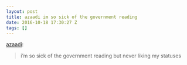 ```yaml
---
layout: post
title: azaadi im so sick of the government reading
date: 2016-10-18 17:30:27 Z
tags: []
---
```

[azaadi](http://azaadi.tumblr.com/post/52412063066):

> i’m so sick of the government reading but never liking my statuses
